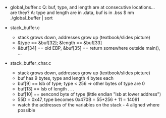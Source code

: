 
* global_buffer.c
 Q: buf, type, and length are at consecutive locations... are they? 
 A: type and length are in .data, buf is in .bss
 $ nm ./global_buffer | sort
 
* stack_buffer.c
  - stack grows down, addresses grow up (textbook/slides picture)
  - &type == &buf[32]; &length == &buf[33]
  - &buf[34] == old EBP, &buf[35] == return somewhere outside main(), ...
  
* stack_buffer_char.c
  - stack grows down, addresses grow up (textbook/slides picture)
  - buf has 9 bytes, type and length 4 bytes each
  - buf[9] == lsb of type; type < 256 => other bytes of type are 0
  - buf[13] == lsb of length . . . 
  - buf[10] == sencond byte of type (little endian "lsb at lower address")
  - 55D = 0x47, type becomes 0x470B = 55*256 + 11 = 14091
  - watch the addresses of the variables on the stack - 4 aligned where possible
  

